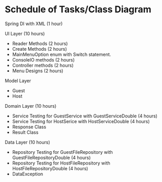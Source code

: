 # Schedule of Tasks/Class Diagram

Spring DI with XML (1 hour)

UI Layer (10 hours)
- Reader Methods (2 hours)
- Create Methods (2 hours)
- MainMenuOption enum with Switch statement.
- ConsoleIO methods (2 hours)
- Controller methods (2 hours)
- Menu Designs (2 hours)

Model Layer
- Guest
- Host

Domain Layer (10 hours)
- Service Testing for GuestService with GuestServiceDouble (4 hours)
- Service Testing for HostSerice with HostServiceDouble (4 hours)
- Response Class 
- Result Class

Data Layer (10 hours)
- Repository Testing for GuestFileRepository with GuestFileRepositoryDouble (4 hours)
- Repository Testing for HostFileRepository with HostFileRepositoryDouble (4 hours)
- DataException
